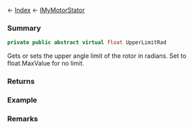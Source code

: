 ← [Index](Api-Index) ← [IMyMotorStator](Sandbox.ModAPI.Ingame.IMyMotorStator)

### Summary

```csharp
private public abstract virtual float UpperLimitRad
```

Gets or sets the upper angle limit of the rotor in radians. Set to float.MaxValue for no limit.

### Returns

### Example

### Remarks

